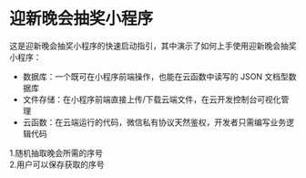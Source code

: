 # 迎新晚会抽奖小程序

这是迎新晚会抽奖小程序的快速启动指引，其中演示了如何上手使用迎新晚会抽奖小程序：


- 数据库：一个既可在小程序前端操作，也能在云函数中读写的 JSON 文档型数据库
- 文件存储：在小程序前端直接上传/下载云端文件，在云开发控制台可视化管理
- 云函数：在云端运行的代码，微信私有协议天然鉴权，开发者只需编写业务逻辑代码

1.随机抽取晚会所需的序号<br>
2.用户可以保存获取的序号



